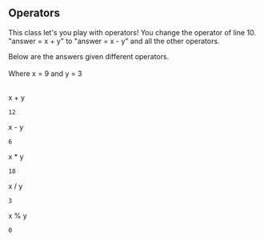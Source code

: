 ## Operators
This class let's you play with operators! You change the operator of line 10.<br/>
"answer = x + y" to "answer = x - y" and all the other operators.<br/>

Below are the answers given different operators.<br/><br/>
Where x = 9 and y = 3 <br/><br/>

x + y
```
12
```

x - y
```
6
```

x * y
```
18
```

x / y
```
3
```

x % y
```
0
```
